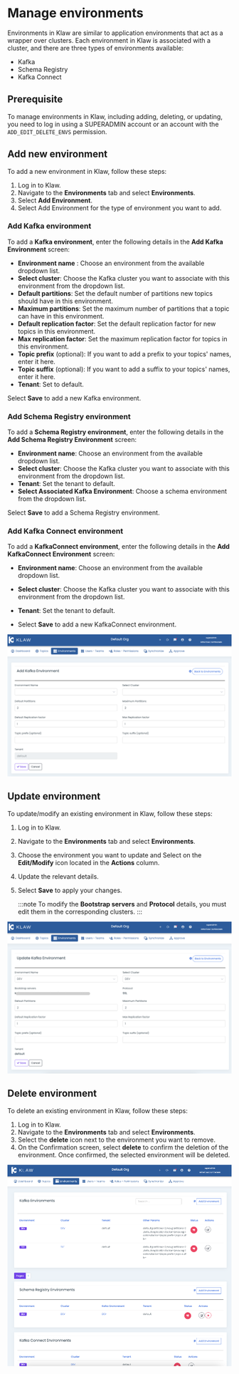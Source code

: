 # Manage environments

Environments in Klaw are similar to application environments that act as
a wrapper over clusters. Each environment in Klaw is associated with a
cluster, and there are three types of environments available:

-   Kafka
-   Schema Registry
-   Kafka Connect

## Prerequisite

To manage environments in Klaw, including adding, deleting, or updating,
you need to log in using a SUPERADMIN account or an account with the
`ADD_EDIT_DELETE_ENVS` permission.

## Add new environment

To add a new environment in Klaw, follow these steps:

1.  Log in to Klaw.
2.  Navigate to the **Environments** tab and select **Environments**.
3.  Select **Add Environment**.
4.  Select Add Environment for the type of environment you want to add.
    
### Add Kafka environment

To add a **Kafka environment**, enter the following details in the **Add Kafka Environment** screen:

-   **Environment name** : Choose an environment from the
    available dropdown list.
-   **Select cluster**: Choose the Kafka cluster you want to
    associate with this environment from the dropdown list.
-   **Default partitions**: Set the default number of
    partitions new topics should have in this environment.
-   **Maximum partitions**: Set the maximum number of
    partitions that a topic can have in this environment.
-   **Default replication factor**: Set the default
    replication factor for new topics in this environment.
-   **Max replication factor**: Set the maximum replication
    factor for topics in this environment.
-   **Topic prefix** (optional): If you want to add a prefix
    to your topics' names, enter it here.
-   **Topic suffix** (optional): If you want to add a suffix
    to your topics' names, enter it here.
-   **Tenant**: Set to default.

Select **Save** to add a new Kafka environment.

### Add Schema Registry environment

To add a **Schema Registry environment**, enter the following details in the **Add Schema Registry Environment** screen:

-   **Environment name**: Choose an environment from the
            available dropdown list.
-   **Select cluster**: Choose the Kafka cluster you want to
            associate with this environment from the dropdown list.
-   **Tenant**: Set the tenant to default.
-   **Select Associated Kafka Environment**: Choose a schema
            environment from the dropdown list.

Select **Save** to add a Schema Registry environment.

### Add Kafka Connect environment 

To add a **KafkaConnect environment**, enter the following details in the **Add KafkaConnect Environment** screen:

-   **Environment name**: Choose an environment from the
    available dropdown list.
-   **Select cluster**: Choose the Kafka cluster you want to
    associate with this environment from the dropdown list.
-   **Tenant**: Set the tenant to default.

-   Select **Save** to add a new KafkaConnect environment.

![image](../../static/images/environments/NewEnvironment.png)

## Update environment

To update/modify an existing environment in Klaw, follow these steps:

1.  Log in to Klaw.
2.  Navigate to the **Environments** tab and select **Environments**.
3.  Choose the environment you want to update and Select on the
    **Edit/Modify** icon located in the **Actions** column.
4.  Update the relevant details.
5.  Select **Save** to apply your changes.
   
    :::note
    To modify the **Bootstrap servers** and **Protocol** details, you must
    edit them in the corresponding clusters.
    :::

![image](../../static/images/environments/UpdateEnvironment.png)

## Delete environment

To delete an existing environment in Klaw, follow these steps:

1.  Log in to Klaw.
2.  Navigate to the **Environments** tab and select **Environments**.
3.  Select the **delete** icon next to the environment you want to
    remove.
4.  On the Confirmation screen, select **delete** to confirm the
    deletion of the environment. Once confirmed, the selected
    environment will be deleted.

![image](../../static/images/environments/Environments.png)

